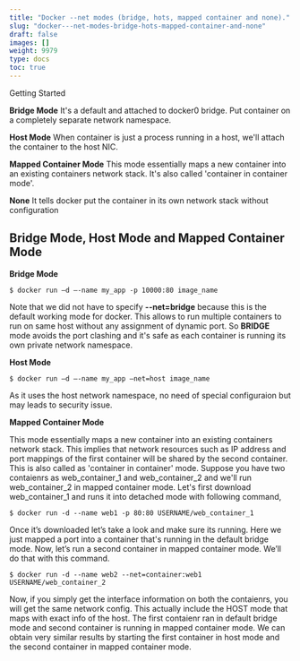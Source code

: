 ```yaml
---
title: "Docker --net modes (bridge, hots, mapped container and none)."
slug: "docker---net-modes-bridge-hots-mapped-container-and-none"
draft: false
images: []
weight: 9979
type: docs
toc: true
---
```


Getting Started

**Bridge Mode**
It's a default and attached to docker0 bridge. Put container on a completely separate network namespace.

**Host Mode**
When container is just a process running in a host, we'll attach the container to the host NIC.

**Mapped Container Mode**
This mode essentially maps a new container into an existing containers network stack. It's also called 'container in container mode'.

**None**
It tells docker put the container in its own network stack without configuration

## Bridge Mode, Host Mode and Mapped Container Mode
**Bridge Mode**

    $ docker run –d –-name my_app -p 10000:80 image_name

Note that we did not have to specify **--net=bridge** because this is the default working mode for docker. This allows to run multiple containers to run on same host without any assignment of dynamic port. So **BRIDGE** mode avoids the port clashing and it's safe as each container is running its own private network namespace.

**Host Mode**

    $ docker run –d –-name my_app –net=host image_name

As it uses the host network namespace, no need of special configuraion but may leads to security issue.

**Mapped Container Mode**

This mode essentially maps a new container into an existing containers network stack. This implies that network resources such as IP address and port mappings of the first container will be shared by the second container. This is also called as 'container in container' mode. 
Suppose you have two contaienrs as web_container_1 and web_container_2 and we'll run web_container_2 in mapped container mode. Let's first download web_container_1 and runs it into detached mode with following command,

    $ docker run -d --name web1 -p 80:80 USERNAME/web_container_1

Once it’s downloaded let’s take a look and make sure its running. Here we just mapped a port into a container that's running in the default bridge mode. Now, let’s run a second container in mapped container mode.  We’ll do that with this command.

    $ docker run -d --name web2 --net=container:web1 USERNAME/web_container_2

Now, if you simply get the interface information on both the contaienrs, you will get the same network config. This actually include the HOST mode that maps with exact info of the host. The first contaienr ran in default bridge mode and second container is running in mapped container mode. We can obtain very similar results by starting the first container in host mode and the second container in mapped container mode.

